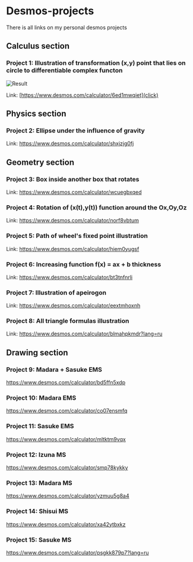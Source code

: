 # Desmos-projects
There is all links on my personal desmos projects

## Calculus section

  ### Project 1: Illustration of transformation (x,y) point that lies on circle to differentiable complex functon 
  
  ![Result](./myAnimation.gif "Results")

  Link: [https://www.desmos.com/calculator/6ed1mwqiet](click)

## Physics section

  ### Project 2: Ellipse under the influence of gravity

  Link: https://www.desmos.com/calculator/shxjzjg0fj

## Geometry section

  ### Project 3: Box inside another box that rotates

  Link: https://www.desmos.com/calculator/wcuegbxqed

  ### Project 4: Rotation of (x(t),y(t)) function around the Ox,Oy,Oz

  Link: https://www.desmos.com/calculator/norf8vbtum

  ### Project 5: Path of wheel's fixed point illustration 

  Link: https://www.desmos.com/calculator/hiem0yugsf

  ### Project 6: Increasing function f(x) = ax + b thickness

  Link: https://www.desmos.com/calculator/bt3tnfnrli

  ### Project 7: Illustration of apeirogon 
  
  Link: https://www.desmos.com/calculator/eextmhoxnh

  ### Project 8: All triangle formulas illustration

  Link: https://www.desmos.com/calculator/blmahpkmdr?lang=ru


## Drawing section

  ### Project 9: Madara + Sasuke EMS
  https://www.desmos.com/calculator/bd5ffn5xdp
  
  ### Project 10: Madara EMS
  https://www.desmos.com/calculator/co07ensmfq
  
  ### Project 11: Sasuke EMS
  https://www.desmos.com/calculator/mltktm9vqx
  
  ### Project 12: Izuna MS
  https://www.desmos.com/calculator/smp78kykky
  
  ### Project 13: Madara MS
  https://www.desmos.com/calculator/yzmuu5g8a4
  
  ### Project 14: Shisui MS
  https://www.desmos.com/calculator/xa42ytbxkz

  ### Project 15: Sasuke MS
  https://www.desmos.com/calculator/psgkk879p7?lang=ru















